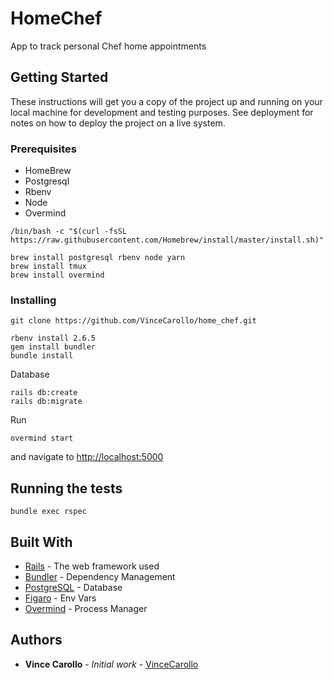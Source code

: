 # HomeChef

App to track personal Chef home appointments

## Getting Started

These instructions will get you a copy of the project up and running on your local machine for development and testing purposes. See deployment for notes on how to deploy the project on a live system.

### Prerequisites

- HomeBrew
- Postgresql
- Rbenv
- Node
- Overmind

```
/bin/bash -c "$(curl -fsSL https://raw.githubusercontent.com/Homebrew/install/master/install.sh)"

brew install postgresql rbenv node yarn
brew install tmux
brew install overmind
```

### Installing

```
git clone https://github.com/VinceCarollo/home_chef.git

rbenv install 2.6.5
gem install bundler
bundle install
```

Database
```
rails db:create
rails db:migrate
```

Run
```
overmind start
```
and navigate to [http://localhost:5000](http://localhost:5000)

## Running the tests

```
bundle exec rspec
```

## Built With

* [Rails](https://rubyonrails.org/) - The web framework used
* [Bundler](https://bundler.io/) - Dependency Management
* [PostgreSQL](https://www.postgresql.org/) - Database
* [Figaro](https://github.com/laserlemon/figaro) - Env Vars
* [Overmind](https://github.com/DarthSim/overmind) - Process Manager


## Authors

* **Vince Carollo** - *Initial work* - [VinceCarollo](https://github.com/vincecarollo)